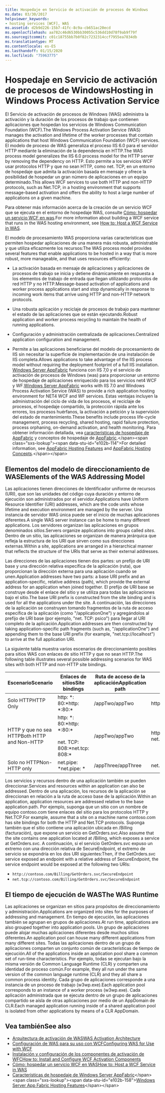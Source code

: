 ```yaml
---
title: Hospedaje en Servicio de activación de procesos de Windows
ms.date: 03/30/2017
helpviewer_keywords:
- hosting services [WCF], WAS
ms.assetid: d2b9d226-15b7-41fc-8c9a-cb651ac20ecd
ms.openlocfilehash: aa782c46d6530bb30055c536dd10d78f9ab9f79f
ms.sourcegitcommit: c01c18755bb7b0f82c7232314ccf7955ea7834db
ms.translationtype: MT
ms.contentlocale: es-ES
ms.lasthandoff: 01/15/2020
ms.locfileid: "75963775"
---
```

# <a name="hosting-in-windows-process-activation-service"></a><span data-ttu-id="e102b-102">Hospedaje en Servicio de activación de procesos de Windows</span><span class="sxs-lookup"><span data-stu-id="e102b-102">Hosting in Windows Process Activation Service</span></span>
<span data-ttu-id="e102b-103">El Servicio de activación de procesos de Windows (WAS) administra la activación y la duración de los procesos de trabajo que contienen aplicaciones que hospedan los servicios de Windows Communication Foundation (WCF).</span><span class="sxs-lookup"><span data-stu-id="e102b-103">The Windows Process Activation Service (WAS) manages the activation and lifetime of the worker processes that contain applications that host Windows Communication Foundation (WCF) services.</span></span> <span data-ttu-id="e102b-104">El modelo de proceso de WAS generaliza el proceso IIS 6.0 para el servidor HTTP mediante la eliminación de la dependencia en HTTP.</span><span class="sxs-lookup"><span data-stu-id="e102b-104">The WAS process model generalizes the IIS 6.0 process model for the HTTP server by removing the dependency on HTTP.</span></span> <span data-ttu-id="e102b-105">Esto permite a los servicios WCF usar protocolos HTTP y que no sean HTTP, como net. TCP, en un entorno de hospedaje que admita la activación basada en mensaje y ofrece la posibilidad de hospedar un gran número de aplicaciones en un equipo determinado.</span><span class="sxs-lookup"><span data-stu-id="e102b-105">This allows WCF services to use both HTTP and non-HTTP protocols, such as Net.TCP, in a hosting environment that supports message-based activation and offers the ability to host a large number of applications on a given machine.</span></span>  
  
 <span data-ttu-id="e102b-106">Para obtener más información acerca de la creación de un servicio WCF que se ejecuta en el entorno de hospedaje WAS, consulte [Cómo: hospedar un servicio WCF en was](../../../../docs/framework/wcf/feature-details/how-to-host-a-wcf-service-in-was.md).</span><span class="sxs-lookup"><span data-stu-id="e102b-106">For more information about building a WCF service that runs in the WAS hosting environment, see [How to: Host a WCF Service in WAS](../../../../docs/framework/wcf/feature-details/how-to-host-a-wcf-service-in-was.md).</span></span>  
  
 <span data-ttu-id="e102b-107">El modelo de procesamiento WAS proporciona varias características que permiten hospedar aplicaciones de una manera más robusta, administrable y que utiliza eficazmente los recursos:</span><span class="sxs-lookup"><span data-stu-id="e102b-107">The WAS process model provides several features that enable applications to be hosted in a way that is more robust, more manageable, and that uses resources efficiently:</span></span>  
  
- <span data-ttu-id="e102b-108">La activación basada en mensaje de aplicaciones y aplicaciones de procesos de trabajo se inicia y detiene dinámicamente en respuesta a los elementos de trabajo de entrada que llegan utilizando protocolos de red HTTP y no HTTP.</span><span class="sxs-lookup"><span data-stu-id="e102b-108">Message-based activation of applications and worker process applications start and stop dynamically in response to incoming work items that arrive using HTTP and non-HTTP network protocols.</span></span>  
  
- <span data-ttu-id="e102b-109">Una robusta aplicación y reciclaje de procesos de trabajo para mantener el estado de las aplicaciones que se están ejecutando.</span><span class="sxs-lookup"><span data-stu-id="e102b-109">Robust application and worker process recycling to maintain the health of running applications.</span></span>  
  
- <span data-ttu-id="e102b-110">Configuración y administración centralizada de aplicaciones.</span><span class="sxs-lookup"><span data-stu-id="e102b-110">Centralized application configuration and management.</span></span>  
  
- <span data-ttu-id="e102b-111">Permite a las aplicaciones beneficiarse del modelo de procesamiento de IIS sin necesitar la superficie de implementación de una instalación de IIS completa.</span><span class="sxs-lookup"><span data-stu-id="e102b-111">Allows applications to take advantage of the IIS process model without requiring the deployment footprint of a full IIS installation.</span></span>  
<span data-ttu-id="e102b-112">[Windows Server AppFabric](https://docs.microsoft.com/previous-versions/appfabric/ff384253(v=azure.10)) funciona con IIS 7,0 y el servicio de activación de procesos de Windows (was) para proporcionar un entorno de hospedaje de aplicaciones enriquecido para los servicios net4 WCF y WF.</span><span class="sxs-lookup"><span data-stu-id="e102b-112">[Windows Server AppFabric](https://docs.microsoft.com/previous-versions/appfabric/ff384253(v=azure.10)) works with IIS 7.0 and Windows Process Activation Service (WAS) to provide a rich application hosting environment for NET4 WCF and WF services.</span></span> <span data-ttu-id="e102b-113">Estas ventajas incluyen la administración del ciclo de vida de los procesos, el reciclaje de procesos, el hospedaje compartido, la protección rápida ante los errores, los procesos huérfanos, la activación a petición y la supervisión del estado de mantenimiento.</span><span class="sxs-lookup"><span data-stu-id="e102b-113">These benefits include process life-cycle management, process recycling, shared hosting, rapid failure protection, process orphaning, on-demand activation, and health monitoring.</span></span> <span data-ttu-id="e102b-114">Para obtener información detallada, vea [características de hospedaje de AppFabric](https://docs.microsoft.com/previous-versions/appfabric/ee677189(v=azure.10)) y conceptos de hospedaje de [AppFabric](https://docs.microsoft.com/previous-versions/appfabric/ee677371(v=azure.10)).</span><span class="sxs-lookup"><span data-stu-id="e102b-114">For detailed information, see [AppFabric Hosting Features](https://docs.microsoft.com/previous-versions/appfabric/ee677189(v=azure.10)) and [AppFabric Hosting Concepts](https://docs.microsoft.com/previous-versions/appfabric/ee677371(v=azure.10)).</span></span>  
  
## <a name="elements-of-the-was-addressing-model"></a><span data-ttu-id="e102b-115">Elementos del modelo de direccionamiento de WAS</span><span class="sxs-lookup"><span data-stu-id="e102b-115">Elements of the WAS Addressing Model</span></span>  
 <span data-ttu-id="e102b-116">Las aplicaciones tienen direcciones de Identificador uniforme de recursos (URI), que son las unidades del código cuya duración y entorno de ejecución son administrados por el servidor.</span><span class="sxs-lookup"><span data-stu-id="e102b-116">Applications have Uniform Resource Identifier (URI) addresses, which are the code units whose lifetime and execution environment are managed by the server.</span></span> <span data-ttu-id="e102b-117">Una instancia de servidor WAS única puede ser el inicio de muchas aplicaciones diferentes.</span><span class="sxs-lookup"><span data-stu-id="e102b-117">A single WAS server instance can be home to many different applications.</span></span> <span data-ttu-id="e102b-118">Los servidores organizan las aplicaciones en grupos denominados *sitios*.</span><span class="sxs-lookup"><span data-stu-id="e102b-118">Servers organize applications into groups called *sites*.</span></span> <span data-ttu-id="e102b-119">Dentro de un sitio, las aplicaciones se organizan de manera jerárquica que refleja la estructura de los URI que sirven como sus direcciones externas.</span><span class="sxs-lookup"><span data-stu-id="e102b-119">Within a site, applications are arranged in a hierarchical manner that reflects the structure of the URIs that serve as their external addresses.</span></span>  
  
 <span data-ttu-id="e102b-120">Las direcciones de las aplicaciones tienen dos partes: un prefijo de URI base y una dirección relativa específica de la aplicación (ruta), que proporcionan la dirección externa para una aplicación cuando se unen.</span><span class="sxs-lookup"><span data-stu-id="e102b-120">Application addresses have two parts: a base URI prefix and an application-specific, relative address (path), which provide the external address for an application when joined together.</span></span> <span data-ttu-id="e102b-121">El prefijo de URI base se construye desde el enlace del sitio y se utiliza para todas las aplicaciones bajo el sitio.</span><span class="sxs-lookup"><span data-stu-id="e102b-121">The base URI prefix is constructed from the site binding and is used for all the applications under the site.</span></span> <span data-ttu-id="e102b-122">A continuación, las direcciones de la aplicación se construyen tomando fragmentos de la ruta de acceso específica de la aplicación (como "/applicationOne") y agregándolos al prefijo de URI base (por ejemplo, "net. TCP: psico") para llegar al URI completo de la aplicación.</span><span class="sxs-lookup"><span data-stu-id="e102b-122">Application addresses are then constructed by taking application-specific path fragments (such as, "/applicationOne") and appending them to the base URI prefix (for example, "net.tcp://localhost") to arrive at the full application URI.</span></span>  
  
 <span data-ttu-id="e102b-123">La siguiente tabla muestra varios escenarios de direccionamiento posibles para sitios WAS con enlaces de sitio HTTP y que no sean HTTP.</span><span class="sxs-lookup"><span data-stu-id="e102b-123">The following table illustrates several possible addressing scenarios for WAS sites with both HTTP and non-HTTP site bindings.</span></span>  
  
|<span data-ttu-id="e102b-124">Escenario</span><span class="sxs-lookup"><span data-stu-id="e102b-124">Scenario</span></span>|<span data-ttu-id="e102b-125">Enlaces de sitios</span><span class="sxs-lookup"><span data-stu-id="e102b-125">Site bindings</span></span>|<span data-ttu-id="e102b-126">Ruta de acceso de la aplicación</span><span class="sxs-lookup"><span data-stu-id="e102b-126">Application path</span></span>|<span data-ttu-id="e102b-127">URI base de aplicación</span><span class="sxs-lookup"><span data-stu-id="e102b-127">Base application URIs</span></span>|  
|--------------|-------------------|----------------------|---------------------------|  
|<span data-ttu-id="e102b-128">Solo HTTP</span><span class="sxs-lookup"><span data-stu-id="e102b-128">HTTP Only</span></span>|<span data-ttu-id="e102b-129">http: \*: 80:\*</span><span class="sxs-lookup"><span data-stu-id="e102b-129">http: \*:80:\*</span></span>|<span data-ttu-id="e102b-130">/appTwo</span><span class="sxs-lookup"><span data-stu-id="e102b-130">/appTwo</span></span>|http://localhost/appTwo/|  
|<span data-ttu-id="e102b-131">HTTP y que no sea HTTP</span><span class="sxs-lookup"><span data-stu-id="e102b-131">Both HTTP and Non-HTTP</span></span>|<span data-ttu-id="e102b-132">http: \*: 80:\*</span><span class="sxs-lookup"><span data-stu-id="e102b-132">http: \*:80:\*</span></span><br /><br /> <span data-ttu-id="e102b-133">net. TCP: 808:\*</span><span class="sxs-lookup"><span data-stu-id="e102b-133">net.tcp: 808:\*</span></span>|<span data-ttu-id="e102b-134">/appTwo</span><span class="sxs-lookup"><span data-stu-id="e102b-134">/appTwo</span></span>|http://localhost/appTwo/<br /><span data-ttu-id="e102b-135">net.tcp://localhost/appTwo/</span><span class="sxs-lookup"><span data-stu-id="e102b-135">net.tcp://localhost/appTwo/</span></span>|  
|<span data-ttu-id="e102b-136">Solo no HTTP</span><span class="sxs-lookup"><span data-stu-id="e102b-136">Non-HTTP only</span></span>|<span data-ttu-id="e102b-137">net.pipe: \*</span><span class="sxs-lookup"><span data-stu-id="e102b-137">net.pipe: \*</span></span>|<span data-ttu-id="e102b-138">/appThree</span><span class="sxs-lookup"><span data-stu-id="e102b-138">/appThree</span></span>|<span data-ttu-id="e102b-139">net.pipe://appThree/</span><span class="sxs-lookup"><span data-stu-id="e102b-139">net.pipe://appThree/</span></span>|  
  
 <span data-ttu-id="e102b-140">Los servicios y recursos dentro de una aplicación también se pueden direccionar.</span><span class="sxs-lookup"><span data-stu-id="e102b-140">Services and resources within an application can also be addressed.</span></span> <span data-ttu-id="e102b-141">Dentro de una aplicación, los recursos de la aplicación se direccionan en relación a la ruta de acceso base de la aplicación.</span><span class="sxs-lookup"><span data-stu-id="e102b-141">Within an application, application resources are addressed relative to the base application path.</span></span> <span data-ttu-id="e102b-142">Por ejemplo, suponga que un sitio con un nombre de equipo contoso.com tiene enlaces del sitio para los protocolos HTTP y Net.TCP.</span><span class="sxs-lookup"><span data-stu-id="e102b-142">For example, assume that a site on a machine name contoso.com has site bindings for both the HTTP and Net.TCP protocols.</span></span> <span data-ttu-id="e102b-143">Suponga también que el sitio contiene una aplicación ubicada en /Billing (facturación), que expone un servicio en GetOrders.svc.</span><span class="sxs-lookup"><span data-stu-id="e102b-143">Also assume that the site contains one application located at /Billing, which exposes a service at GetOrders.svc.</span></span> <span data-ttu-id="e102b-144">A continuación, si el servicio GetOrders.svc expuso un extremo con una dirección relativa de SecureEndpoint, el extremo de servicio se expondría en los dos URI siguientes:</span><span class="sxs-lookup"><span data-stu-id="e102b-144">Then, if the GetOrders.svc service exposed an endpoint with a relative address of SecureEndpoint, the service endpoint would be exposed at the following two URIs:</span></span>  
  
- `http://contoso.com/Billing/GetOrders.svc/SecureEndpoint`
- `net.tcp://contoso.com/Billing/GetOrders.svc/SecureEndpoint`
  
## <a name="the-was-runtime"></a><span data-ttu-id="e102b-145">El tiempo de ejecución de WAS</span><span class="sxs-lookup"><span data-stu-id="e102b-145">The WAS Runtime</span></span>  
 <span data-ttu-id="e102b-146">Las aplicaciones se organizan en sitios para propósitos de direccionamiento y administración.</span><span class="sxs-lookup"><span data-stu-id="e102b-146">Applications are organized into sites for the purposes of addressing and management.</span></span> <span data-ttu-id="e102b-147">En tiempo de ejecución, las aplicaciones también se agrupan en grupos de aplicaciones.</span><span class="sxs-lookup"><span data-stu-id="e102b-147">At run time, applications are also grouped together into application pools.</span></span> <span data-ttu-id="e102b-148">Un grupo de aplicaciones puede alojar muchas aplicaciones diferentes desde muchos sitios diferentes.</span><span class="sxs-lookup"><span data-stu-id="e102b-148">An application pool can house many different applications from many different sites.</span></span> <span data-ttu-id="e102b-149">Todas las aplicaciones dentro de un grupo de aplicaciones comparten un conjunto común de características de tiempo de ejecución.</span><span class="sxs-lookup"><span data-stu-id="e102b-149">All of the applications inside an application pool share a common set of run-time characteristics.</span></span> <span data-ttu-id="e102b-150">Por ejemplo, todas se ejecutan bajo la misma versión de Common Language Runtime (CLR) y comparten una identidad de proceso común.</span><span class="sxs-lookup"><span data-stu-id="e102b-150">For example, they all run under the same version of the common language runtime (CLR) and they all share a common process identity.</span></span> <span data-ttu-id="e102b-151">Cada grupo de aplicaciones corresponde a una instancia de un proceso de trabajo (w3wp.exe).</span><span class="sxs-lookup"><span data-stu-id="e102b-151">Each application pool corresponds to an instance of a worker process (w3wp.exe).</span></span> <span data-ttu-id="e102b-152">Cada aplicación administrada que se ejecuta dentro de un grupo de aplicaciones compartido se aísla de otras aplicaciones por medio de un AppDomain de CLR.</span><span class="sxs-lookup"><span data-stu-id="e102b-152">Each managed application running inside of a shared application pool is isolated from other applications by means of a CLR AppDomain.</span></span>  
  
## <a name="see-also"></a><span data-ttu-id="e102b-153">Vea también</span><span class="sxs-lookup"><span data-stu-id="e102b-153">See also</span></span>

- [<span data-ttu-id="e102b-154">Arquitectura de activación de WAS</span><span class="sxs-lookup"><span data-stu-id="e102b-154">WAS Activation Architecture</span></span>](../../../../docs/framework/wcf/feature-details/was-activation-architecture.md)
- [<span data-ttu-id="e102b-155">Configuración de WAS para su uso con WCF</span><span class="sxs-lookup"><span data-stu-id="e102b-155">Configuring WAS for Use with WCF</span></span>](../../../../docs/framework/wcf/feature-details/configuring-the-wpa--service-for-use-with-wcf.md)
- [<span data-ttu-id="e102b-156">Instalación y configuración de los componentes de activación de WFC</span><span class="sxs-lookup"><span data-stu-id="e102b-156">How to: Install and Configure WCF Activation Components</span></span>](../../../../docs/framework/wcf/feature-details/how-to-install-and-configure-wcf-activation-components.md)
- [<span data-ttu-id="e102b-157">Cómo: hospedar un servicio WCF en WAS</span><span class="sxs-lookup"><span data-stu-id="e102b-157">How to: Host a WCF Service in WAS</span></span>](../../../../docs/framework/wcf/feature-details/how-to-host-a-wcf-service-in-was.md)
- <span data-ttu-id="e102b-158">[Características de hospedaje de Windows Server AppFabric](https://docs.microsoft.com/previous-versions/appfabric/ee677189(v=azure.10))</span><span class="sxs-lookup"><span data-stu-id="e102b-158">[Windows Server App Fabric Hosting Features](https://docs.microsoft.com/previous-versions/appfabric/ee677189(v=azure.10))</span></span>
